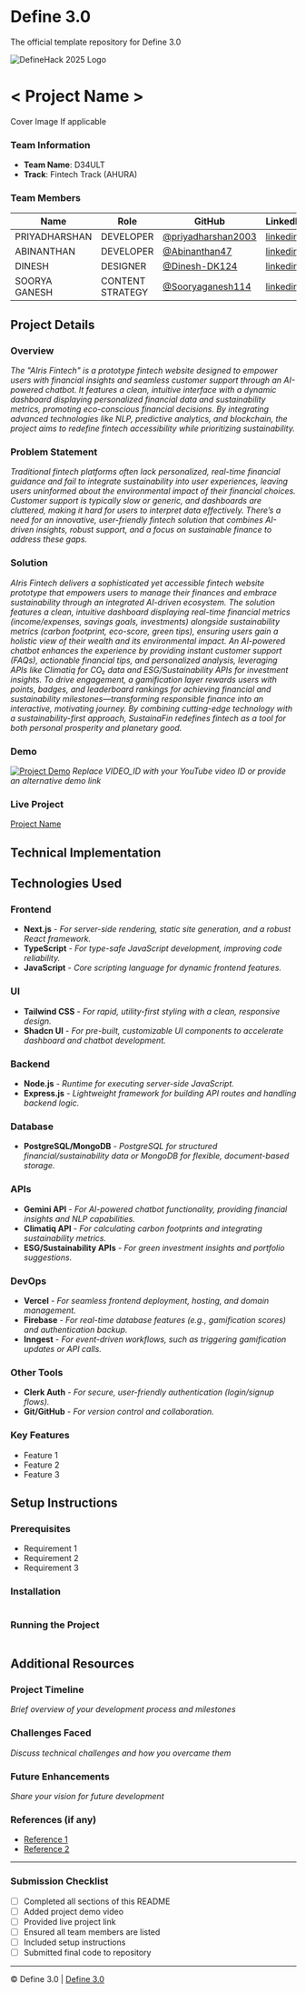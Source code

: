 
# Define 3.0
The official template repository for Define 3.0

![DefineHack 2025 Logo](https://github.com/user-attachments/assets/8173bc16-418e-4912-b500-c6427e4ba4b6)



# < Project Name >
 Cover Image  If applicable

### Team Information
- **Team Name**: D34ULT 
- **Track**: Fintech Track (AHURA)

### Team Members
| Name | Role | GitHub | LinkedIn |
|------|------|--------|----------|
| PRIYADHARSHAN | DEVELOPER | [@priyadharshan2003](https://github.com/priyadharshan2003) | [linkedin](https://in.linkedin.com/in/priyadharshan-chandranath) |
| ABINANTHAN | DEVELOPER | [@Abinanthan47](https://github.com/Abinanthan47) | [linkedin](https://www.linkedin.com/in/abinanthan-24btr/) |
| DINESH | DESIGNER | [@Dinesh-DK124](https://github.com/Dinesh-DK124) | [linkedin](https://in.linkedin.com/in/dinesh-dk-03979b265) |
| SOORYA GANESH | CONTENT STRATEGY | [@Sooryaganesh114](https://github.com/Sooryaganesh114) | [linkedin](https://www.linkedin.com/in/soorya-ganesh-sakthivel-94525a274) |

## Project Details

### Overview
_The "AIris Fintech" is a prototype fintech website designed to empower users with financial insights and seamless customer support through an AI-powered chatbot. It features a clean, intuitive interface with a dynamic dashboard displaying personalized financial data and sustainability metrics, promoting eco-conscious financial decisions. By integrating advanced technologies like NLP, predictive analytics, and blockchain, the project aims to redefine fintech accessibility while prioritizing sustainability._

### Problem Statement
_Traditional fintech platforms often lack personalized, real-time financial guidance and fail to integrate sustainability into user experiences, leaving users uninformed about the environmental impact of their financial choices. Customer support is typically slow or generic, and dashboards are cluttered, making it hard for users to interpret data effectively. There’s a need for an innovative, user-friendly fintech solution that combines AI-driven insights, robust support, and a focus on sustainable finance to address these gaps._

### Solution
_AIris Fintech delivers a sophisticated yet accessible fintech website prototype that empowers users to manage their finances and embrace sustainability through an integrated AI-driven ecosystem. The solution features a clean, intuitive dashboard displaying real-time financial metrics (income/expenses, savings goals, investments) alongside sustainability metrics (carbon footprint, eco-score, green tips), ensuring users gain a holistic view of their wealth and its environmental impact. An AI-powered chatbot enhances the experience by providing instant customer support (FAQs), actionable financial tips, and personalized analysis, leveraging APIs like Climatiq for CO₂ data and ESG/Sustainability APIs for investment insights. To drive engagement, a gamification layer rewards users with points, badges, and leaderboard rankings for achieving financial and sustainability milestones—transforming responsible finance into an interactive, motivating journey. By combining cutting-edge technology with a sustainability-first approach, SustainaFin redefines fintech as a tool for both personal prosperity and planetary good._

### Demo
[![Project Demo](https://img.youtube.com/vi/VIDEO_ID/0.jpg)](https://www.youtube.com/watch?v=VIDEO_ID)
_Replace VIDEO_ID with your YouTube video ID or provide an alternative demo link_

### Live Project
[Project Name](https://your-project-url.com)

## Technical Implementation


## Technologies Used

### Frontend
- **Next.js** - _For server-side rendering, static site generation, and a robust React framework._
- **TypeScript** - _For type-safe JavaScript development, improving code reliability._
- **JavaScript** - _Core scripting language for dynamic frontend features._

### UI
- **Tailwind CSS** - _For rapid, utility-first styling with a clean, responsive design._
- **Shadcn UI** - _For pre-built, customizable UI components to accelerate dashboard and chatbot development._

### Backend
- **Node.js** - _Runtime for executing server-side JavaScript._
- **Express.js** - _Lightweight framework for building API routes and handling backend logic._

### Database
- **PostgreSQL/MongoDB** - _PostgreSQL for structured financial/sustainability data or MongoDB for flexible, document-based storage._

### APIs
- **Gemini API** - _For AI-powered chatbot functionality, providing financial insights and NLP capabilities._
- **Climatiq API** - _For calculating carbon footprints and integrating sustainability metrics._
- **ESG/Sustainability APIs** - _For green investment insights and portfolio suggestions._

### DevOps
- **Vercel** - _For seamless frontend deployment, hosting, and domain management._
- **Firebase** - _For real-time database features (e.g., gamification scores) and authentication backup._
- **Inngest** - _For event-driven workflows, such as triggering gamification updates or API calls._

### Other Tools
- **Clerk Auth** - _For secure, user-friendly authentication (login/signup flows)._
- **Git/GitHub** - _For version control and collaboration._
  
### Key Features
- Feature 1
- Feature 2
- Feature 3

## Setup Instructions

### Prerequisites
- Requirement 1
- Requirement 2
- Requirement 3

### Installation 
```bash

```

### Running the Project
```bash

```

## Additional Resources

### Project Timeline
_Brief overview of your development process and milestones_

### Challenges Faced
_Discuss technical challenges and how you overcame them_

### Future Enhancements
_Share your vision for future development_

### References (if any)
- [Reference 1](link)
- [Reference 2](link)

---

### Submission Checklist
- [ ] Completed all sections of this README
- [ ] Added project demo video
- [ ] Provided live project link
- [ ] Ensured all team members are listed
- [ ] Included setup instructions
- [ ] Submitted final code to repository

---

© Define 3.0 | [Define 3.0](https://www.define3.xyz/)
